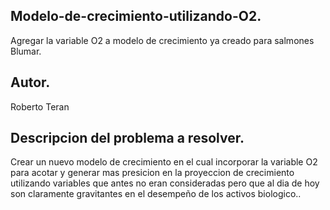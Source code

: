 ## Modelo-de-crecimiento-utilizando-O2.
Agregar la variable O2 a modelo de crecimiento ya creado para salmones Blumar.

## Autor.
Roberto Teran


## Descripcion del problema a resolver.
Crear un nuevo modelo de crecimiento en el cual incorporar la variable O2 para acotar y generar mas presicion en la proyeccion de crecimiento utilizando variables que antes no eran consideradas pero que al dia de hoy son claramente gravitantes en el desempeño de los activos biologico..


